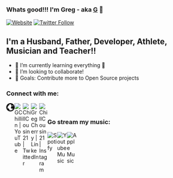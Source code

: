 ### Whats good!!! I'm Greg - aka [G][website] 👋

[![Website](https://img.shields.io/website?label=codeSTACKr.com&style=for-the-badge&url=https%3A%2F%2Fcodestackr.com)](https://codestackr.com)
[![Twitter Follow](https://img.shields.io/twitter/follow/codeSTACKr?color=1DA1F2&logo=twitter&style=for-the-badge)](https://twitter.com/intent/follow?original_referer=https%3A%2F%2Fgithub.com%2FcodeSTACKr&screen_name=codeSTACKr)

## I'm a Husband, Father, Developer, Athlete, Musician and Teacher!!

- 🌱 I’m currently learning everything 🤣
- 👯 I’m looking to collaborate!
- 🥅 Goals: Contribute more to Open Source projects

### Connect with me:

[<img align="left" alt="https://www.solidfoundationprep.org/" width="22px" src="https://raw.githubusercontent.com/iconic/open-iconic/master/svg/globe.svg" />][website]
[<img align="left" alt="GChillin | YouTube" width="22px" src="https://cdn.jsdelivr.net/npm/simple-icons@v3/icons/twitch.svg" />][twitch]
[<img align="left" alt="ChillCousin21 | Twitter" width="22px" src="https://cdn.jsdelivr.net/npm/simple-icons@v3/icons/twitter.svg" />][twitter]
[<img align="left" alt="Greg Cherry | LinkedIn" width="22px" src="https://cdn.jsdelivr.net/npm/simple-icons@v3/icons/linkedin.svg" />][linkedin]
[<img align="left" alt="ChillCousin21 | Instagram" width="22px" src="https://cdn.jsdelivr.net/npm/simple-icons@v3/icons/instagram.svg" />][instagram]

<br />

### Go stream my music:

[<img align="left" alt="Spotify" width="26px" src="https://cdn.jsdelivr.net/npm/simple-icons@3.13.0/icons/spotify.svg" />][spotify]
[<img align="left" alt="Youtube Music" width="26px" src="https://cdn.jsdelivr.net/npm/simple-icons@3.13.0/icons/youtubemusic.svg" />][youtubemusic]
[<img align="left" alt="Apple Music" width="26px" src="https://cdn.jsdelivr.net/npm/simple-icons@3.13.0/icons/applemusic.svg" />][applemusic]


<br />
<br />


[website]: https://www.solidfoundationprep.org/
[twitter]: https://twitter.com/ChillCousin21
[twitch]: https://www.twitch.tv/gchillin
[instagram]: https://www.instagram.com/chillcousin21/
[linkedin]: https://www.linkedin.com/in/greg-cherry-2868ba45/

[spotify]: https://open.spotify.com/artist/3lSzsZVm6iN6WzUK9yXhso?si=HnmcgfyFTO6sbdAEEx3PHw&dl_branch=1
[youtubemusic]: https://music.youtube.com/channel/UCDu4u4WPNfmYVCf0OdgJ_WQ
[applemusic]: https://music.apple.com/us/artist/chillcousin/1496608633